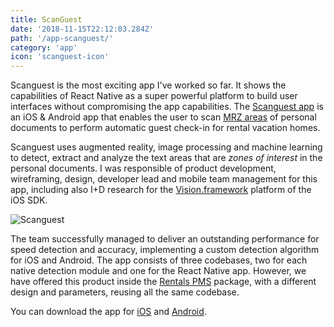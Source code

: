 ```yaml
---
title: ScanGuest
date: '2018-11-15T22:12:03.284Z'
path: '/app-scanguest/'
category: 'app'
icon: 'scanguest-icon'
---
```


Scanguest is the most exciting app I've worked so far. It shows the capabilities of React Native as a super powerful platform to build user interfaces without compromising the app capabilities. The [Scanguest app](https://www.scanguest.com) is an iOS & Android app that enables the user to scan [MRZ areas](https://en.wikipedia.org/wiki/Machine-readable_passport) of personal documents to perform automatic guest check-in for rental vacation homes.

Scanguest uses augmented reality, image processing and machine learning to detect, extract and analyze the text areas that are _zones of interest_ in the personal documents. I was responsible of product development, wireframing, design, developer lead and mobile team management for this app, including also I+D research for the [Vision.framework](https://developer.apple.com/documentation/vision) platform of the iOS SDK.

![Scanguest](/scanguest.jpg)

The team successfully managed to deliver an outstanding performance for speed detection and accuracy, implementing a custom detection algorithm for iOS and Android. The app consists of three codebases, two for each native detection module and one for the React Native app. However, we have offered this product inside the [Rentals PMS](/rentalspms/) package, with a different design and parameters, reusing all the same codebase.

You can download the app for [iOS](https://itunes.apple.com/us/app/scanguest/id1417162118?ls=1&mt=8) and [Android](https://play.google.com/store/apps/details?id=com.apsl.partesrco).
